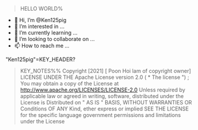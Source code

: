 >    HELLO WORLD%
- 👋 Hi, I’m @Ken125pig
- 👀 I’m interested in ...
- 🌱 I’m currently learning ...
- 💞️ I’m looking to collaborate on ...
- 📫 How to reach me ...

<!---
Ken125pig/Ken125pig is a ✨ special ✨ repository because its `README.md` (this file) appears on your GitHub profile.
You can click the Preview link to take a look at your changes.
--->"Ken125pig"=KEY_HEADER? 
>KEY_NOTES%%
>Copyright [2021]   [ Poon Hoi lam of copyright owner]  LICENSE UNDER
THE Apache License version 2.0 ( * The license ") ;
 You may obtain a copy of the License at
http://www.apache.org/LICENSES/LICENSE-2.0
   Unless required by applicable law or agreed in writing, software,
distributed under the License is Distributed on " AS IS "
BASIS,
WITHOUT WARRANTIES OR Conditions OF ANY Kind, ether express or implied
SEE THE LICENSE for the specific language government permissions and
limitations under the License
